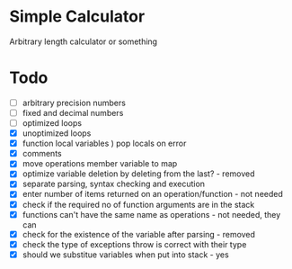 # Simple Calculator
Arbitrary length calculator or something

# Todo
- [ ] arbitrary precision numbers
- [ ] fixed and decimal numbers
- [ ] optimized loops
- [x] unoptimized loops
- [x] function local variables ) pop locals on error
- [x] comments
- [x] move operations member variable to map
- [x] optimize variable deletion by deleting from the last? - removed
- [x] separate parsing, syntax checking and execution
- [x] enter number of items returned on an operation/function - not needed
- [x] check if the required no of function arguments are in the stack
- [x] functions can't have the same name as operations - not needed, they can
- [x] check for the existence of the variable after parsing - removed
- [x] check the type of exceptions throw is correct with their type
- [x] should we substitue variables when put into stack - yes
